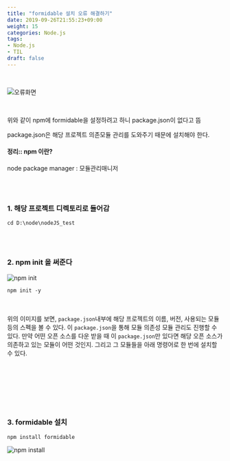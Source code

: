 ```yaml
---
title: "formidable 설치 오류 해결하기"
date: 2019-09-26T21:55:23+09:00
weight: 15
categories: Node.js
tags: 
- Node.js
- TIL
draft: false
---
```


<br/>

![오류화면](/images/Node/1_1.jpg)

<br/>

위와 같이 npm에 formidable을 설정하려고 하니 package.json이 없다고 뜸

package.json은 해당 프로젝트 의존모듈 관리를 도와주기 때문에 설치해야 한다.<br/>

#### 정리:: npm 이란?

node package manager : 모듈관리매니저

<br/><br/>

### 1. 해당 프로젝트 디렉토리로 들어감

```
cd D:\node\nodeJS_test
```



<br/><br/>

### 2. npm init 을 써준다

![npm init](/images/Node/1_2.jpg)

```
npm init -y
```

<br/><br/>
위의 이미지를 보면, `package.json`내부에 해당 프로젝트의 이름, 버전, 사용되는 모듈 등의 스펙을 볼 수 있다.
이 `package.json`을 통해 모듈 의존성 모듈 관리도 진행할 수 있다. 만약 어떤 오픈 소스를 다운 받을 때 이 `package.json`만 있다면 해당 오픈 소스가 의존하고 있는 모듈이 어떤 것인지. 그리고 그 모듈들을 아래 명령어로 한 번에 설치할 수 있다.<br/>

<br/><br/><br/><br/><br/><br/>

### 3. formidable 설치

```
npm install formidable
```

![npm install](/images/Node/1_3.jpg)



<br/>